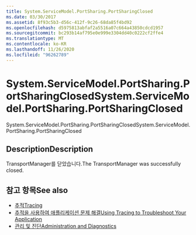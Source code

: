 ```yaml
---
title: System.ServiceModel.PortSharing.PortSharingClosed
ms.date: 03/30/2017
ms.assetid: 8f93c5b3-d56c-412f-9c26-68da85f4bd92
ms.openlocfilehash: d5975813abfaf2a5516a07c664a43850cdcd1957
ms.sourcegitcommit: bc293b14af795e0e999e3304dd40c0222cf2ffe4
ms.translationtype: MT
ms.contentlocale: ko-KR
ms.lasthandoff: 11/26/2020
ms.locfileid: "96262789"
---
```

# <a name="systemservicemodelportsharingportsharingclosed"></a><span data-ttu-id="96518-102">System.ServiceModel.PortSharing.PortSharingClosed</span><span class="sxs-lookup"><span data-stu-id="96518-102">System.ServiceModel.PortSharing.PortSharingClosed</span></span>

<span data-ttu-id="96518-103">System.ServiceModel.PortSharing.PortSharingClosed</span><span class="sxs-lookup"><span data-stu-id="96518-103">System.ServiceModel.PortSharing.PortSharingClosed</span></span>  
  
## <a name="description"></a><span data-ttu-id="96518-104">Description</span><span class="sxs-lookup"><span data-stu-id="96518-104">Description</span></span>  

 <span data-ttu-id="96518-105">TransportManager를 닫았습니다.</span><span class="sxs-lookup"><span data-stu-id="96518-105">The TransportManager was successfully closed.</span></span>  
  
## <a name="see-also"></a><span data-ttu-id="96518-106">참고 항목</span><span class="sxs-lookup"><span data-stu-id="96518-106">See also</span></span>

- [<span data-ttu-id="96518-107">추적</span><span class="sxs-lookup"><span data-stu-id="96518-107">Tracing</span></span>](index.md)
- [<span data-ttu-id="96518-108">추적을 사용하여 애플리케이션 문제 해결</span><span class="sxs-lookup"><span data-stu-id="96518-108">Using Tracing to Troubleshoot Your Application</span></span>](using-tracing-to-troubleshoot-your-application.md)
- [<span data-ttu-id="96518-109">관리 및 진단</span><span class="sxs-lookup"><span data-stu-id="96518-109">Administration and Diagnostics</span></span>](../index.md)
